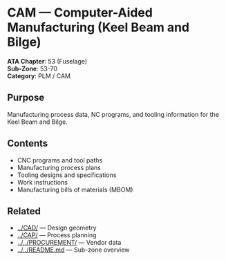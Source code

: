 # CAM — Computer-Aided Manufacturing (Keel Beam and Bilge)

**ATA Chapter**: 53 (Fuselage)  
**Sub-Zone**: 53-70  
**Category**: PLM / CAM

## Purpose

Manufacturing process data, NC programs, and tooling information for the Keel Beam and Bilge.

## Contents

- CNC programs and tool paths
- Manufacturing process plans
- Tooling designs and specifications
- Work instructions
- Manufacturing bills of materials (MBOM)

## Related

- [../CAD/](../CAD/) — Design geometry
- [../CAP/](../CAP/) — Process planning
- [../../PROCUREMENT/](../../PROCUREMENT/) — Vendor data
- [../../README.md](../../README.md) — Sub-zone overview
